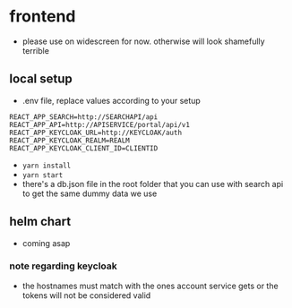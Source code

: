  # frontend
 - please use on widescreen for now. otherwise will look shamefully terrible
 ## local setup
  - .env file, replace values according to your setup
```
REACT_APP_SEARCH=http://SEARCHAPI/api
REACT_APP_API=http://APISERVICE/portal/api/v1
REACT_APP_KEYCLOAK_URL=http://KEYCLOAK/auth
REACT_APP_KEYCLOAK_REALM=REALM
REACT_APP_KEYCLOAK_CLIENT_ID=CLIENTID
```
 - `yarn install`
 - `yarn start`
 - there's a db.json file in the root folder that you can use with search api to get the same dummy data we use
 ## helm chart
 - coming asap

 ### note regarding keycloak
 - the hostnames must match with the ones account service gets or the tokens will not be considered valid
